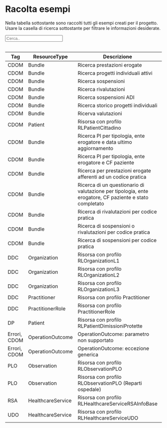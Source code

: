 <html>
  <head>
    <script src="https://ajax.googleapis.com/ajax/libs/jquery/3.6.0/jquery.min.js"></script>
    <script>
      $(document).ready(function () {
        $("#myInput").on("keyup", function () {
          var value = $(this).val().toLowerCase();
          $("#myTable tr").filter(function () {
            $(this).toggle($(this).text().toLowerCase().indexOf(value) > -1);
          });
        });
      });
    </script>
  </head>
  <body>
    <h1>Racolta esempi</h1>
    <div>
      <p>
        Nella tabella sottostante sono raccolti tutti gli esempi creati per il progetto.
        <br />
        Usare la casella di ricerca sottostante per filtrare le informazioni
        desiderate.
      </p>
      <input id="myInput" type="text" placeholder="Cerca.." />
    </div>
    <br />
    <table>
        <thead>
            <tr>
            <th>Tag</th>
            <th>ResourceType</th>
            <th>Descrizione</th>
            <th>Link Simplifier</th>
            </tr>
        </thead>
        <tbody id="myTable">
            <tr>
            <td>CDOM</td>
            <td>Bundle</td>
            <td>Ricerca prestazioni erogate</td>
            <td>{{link:ffe258ee-989e-11ed-a8fc-0242ac120002}}</td>
            </tr>
            <tr>
            <td>CDOM</td>
            <td>Bundle</td>
            <td>Ricerca progetti individuali attivi</td>
            <td>{{link:10bb101f-a121-4264-a920-67be9cb82c74}}</td>
            </tr>
            <tr>
            <td>CDOM</td>
            <td>Bundle</td>
            <td>Ricerca sospensioni</td>
            <td>{{link:99e55290-98a7-11ed-a8fc-0242ac120002}}</td>
            </tr>
            <tr>
            <td>CDOM</td>
            <td>Bundle</td>
            <td>Ricerca rivalutazioni</td>
            <td>{{link:99e55291-98a7-11ed-a8fc-0242ac120002}}</td>
            </tr>
            <tr>
            <td>CDOM</td>
            <td>Bundle</td>
            <td>Ricerca sospensioni ADI</td>
            <td>{{link:8109d344-98a8-11ed-a8fc-0242ac120002}}</td>
            </tr>
            <tr>
            <td>CDOM</td>
            <td>Bundle</td>
            <td>Ricerca storico progetti individuali</td>
            <td>{{link:10bb101f-a121-4264-a920-67be9cb82c74}}</td>
            </tr>
            <tr>
            <td>CDOM</td>
            <td>Bundle</td>
            <td>Ricerva valutazioni</td>
            <td>{{link:c0996f74-9812-11ed-a8fc-0242ac120002}}</td>
            </tr>
            <tr>
            <td>CDOM</td>
            <td>Patient</td>
            <td>Risorsa con profilo RLPatientCittadino</td>
            <td>{{link:esempio-Patient-Cittadino}}</td>
            </tr>
            <tr>
            <td>CDOM</td>
            <td>Bundle</td>
            <td>Ricerca PI per tipologia, ente erogatore e data ultimo aggiornamento </td>
            <td>{{link:esempio-Bundle-InterrogazioneCarePlan-1}}</td>
            </tr>
            <tr>
            <td>CDOM</td>
            <td>Bundle</td>
            <td>Ricerca PI per tipologia, ente erogatore e CF paziente</td>
            <td>{{link:esempio-Bundle-InterrogazioneCarePlan-2}}</td>
            </tr>
            <tr>
            <td>CDOM</td>
            <td>Bundle</td>
            <td>Ricerca per prestazioni erogate afferenti ad un codice pratica</td>
            <td>{{link:esempio-Bundle-InterrogazioneProcedure-1}}</td>
            </tr>
            <tr>
            <td>CDOM</td>
            <td>Bundle</td>
            <td>Ricerca di un questionario di valutazione per tipologia, ente erogatore, CF paziente e stato completato</td>
            <td>{{link:esempio-Bundle-InterrogazioneQuestionnaireResponse-1}}</td>
            </tr>
            <tr>
            <td>CDOM</td>
            <td>Bundle</td>
            <td>Ricerca di rivalutazioni per codice pratica</td>
            <td>{{link:esempio-Bundle-InterrogazioneServiceRequestRivalutazione-1}}</td>
            </tr>
            <tr>
            <td>CDOM</td>
            <td>Bundle</td>
            <td>Ricerca di sospensioni o rivalutazioni per codice pratica</td>
            <td>{{link:esempio-Bundle-InterrogazioneServiceRequestRivalutazioneESospensioni}}</td>
            </tr>
            <tr>
            <td>CDOM</td>
            <td>Bundle</td>
            <td>Ricerca di sospensioni per codice pratica</td>
            <td>{{link:esempio-Bundle-InterrogazioneServiceRequestSospensione-1}}</td>
            </tr>
            <tr>
            <td>DDC</td>
            <td>Organization</td>
            <td>Risorsa con profilo RLOrganizationL1</td>
            <td>{{link:esempio-RLOrganizationL1}}</td>
            </tr>
            <tr>
            <td>DDC</td>
            <td>Organization</td>
            <td>Risorsa con profilo RLOrganizationL2</td>
            <td>{{link:esempio-RLOrganizationL2}}</td>
            </tr>
            <tr>
            <td>DDC</td>
            <td>Organization</td>
            <td>Risorsa con profilo RLOrganizationL3</td>
            <td>{{link:esempio-RLOrganizationL3}}</td>
            </tr>
            <tr>
            <td>DDC</td>
            <td>Practitioner</td>
            <td>Risorsa con profilo Practitioner</td>
            <td>{{link:esempio-Practitioner}}</td>
            </tr>
            <tr>
            <td>DDC</td>
            <td>PractitionerRole</td>
            <td>Risorsa con profilo PractitionerRole</td>
            <td>{{link:esempio-PractitionerRole}}</td>
            </tr>
            <tr>
            <td>DP</td>
            <td>Patient</td>
            <td>Risorsa con profilo RLPatientDimissioniProtette</td>
            <td>{{link:esempio-Patient-DimissioniProtette}}</td>
            </tr>
            <tr>
            <td>Errori, CDOM</td>
            <td>OperationOutcome</td>
            <td>OperationOutcome: parametro non supportato</td>
            <td>{{link:Esempi-Example-searchfail}}</td>
            </tr>
            <tr>
            <td>Errori, CDOM</td>
            <td>OperationOutcome</td>
            <td>OperationOutcome: eccezione generica</td>
            <td>{{link:Esempi-Example-exception}}</td>
            </tr>
            <tr>
            <td>PLO</td>
            <td>Observation</td>
            <td>Risorsa con profilo RLObservationPLO</td>
            <td>{{link:esempio-PLO}}</td>
            </tr>
            <tr>
            <td>PLO</td>
            <td>Observation</td>
            <td>Risorsa con profilo RLObservationPLO (Reparti ospedale)</td>
            <td>{{link:esempio-PLO-RepartiOspedale}}</td>
            </tr>
            <tr>
            <td>RSA</td>
            <td>HealthcareService</td>
            <td>Risorsa con profilo RLHealthcareServiceRSAInfoBase</td>
            <td>{{link:esempio-RSAInfoBase}}</td>
            </tr>
            <tr>
            <td>UDO</td>
            <td>HealthcareService</td>
            <td>Risorsa con profilo RLHealthcareServiceUDO</td>
            <td>{{link:esempio-UDO}}</td>
            </tr>
        </tbody>
  </table>
  </body>
</html>






